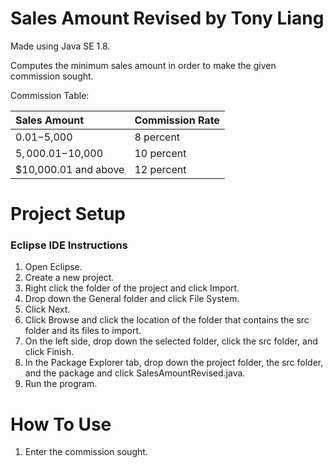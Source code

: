 # Sales Amount Revised by Tony Liang

Made using Java SE 1.8.

Computes the minimum sales amount in order to make the given commission sought.

Commission Table:

Sales Amount          | Commission Rate
:-------------------- | :---------------
$0.01-$5,000          | 8 percent
$5,000.01-$10,000     | 10 percent
$10,000.01 and above  | 12 percent

# Project Setup

### Eclipse IDE Instructions
1. Open Eclipse.
2. Create a new project.
3. Right click the folder of the project and click Import.
4. Drop down the General folder and click File System.
5. Click Next.
6. Click Browse and click the location of the folder that contains the src folder and its files to import.
7. On the left side, drop down the selected folder, click the src folder, and click Finish.
8. In the Package Explorer tab, drop down the project folder, the src folder, and the package and click SalesAmountRevised.java.
9. Run the program.

# How To Use
1. Enter the commission sought.